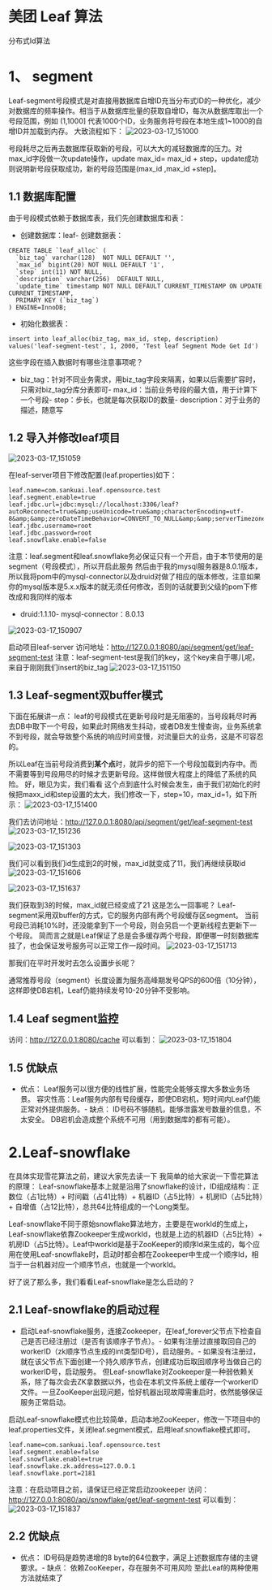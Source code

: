 # 美团 Leaf 算法

分布式Id算法

# 1、 segment

Leaf-segment号段模式是对直接用数据库自增ID充当分布式ID的一种优化，减少对数据库的频率操作。相当于从数据库批量的获取自增ID，每次从数据库取出一个号段范围，例如 (1,1000] 代表1000个ID，业务服务将号段在本地生成1~1000的自增ID并加载到内存。 大致流程如下：
![2023-03-17_151000](https://img.qinweizhao.com/2023/03/2023-03-17_151000.png)

号段耗尽之后再去数据库获取新的号段，可以大大的减轻数据库的压力。对max_id字段做一次update操作，update max_id= max_id + step，update成功则说明新号段获取成功，新的号段范围是(max_id ,max_id +step]。 

## 1.1 数据库配置

由于号段模式依赖于数据库表，我们先创建数据库和表：
- 创建数据库：leaf- 创建数据表：
```
CREATE TABLE `leaf_alloc` (
  `biz_tag` varchar(128)  NOT NULL DEFAULT '',
  `max_id` bigint(20) NOT NULL DEFAULT '1',
  `step` int(11) NOT NULL,
  `description` varchar(256)  DEFAULT NULL,
  `update_time` timestamp NOT NULL DEFAULT CURRENT_TIMESTAMP ON UPDATE CURRENT_TIMESTAMP,
  PRIMARY KEY (`biz_tag`)
) ENGINE=InnoDB;

```
- 初始化数据表：
```
insert into leaf_alloc(biz_tag, max_id, step, description) values('leaf-segment-test', 1, 2000, 'Test leaf Segment Mode Get Id')

```

这些字段在插入数据时有哪些注意事项呢？
- biz_tag：针对不同业务需求，用biz_tag字段来隔离，如果以后需要扩容时，只需对biz_tag分库分表即可- max_id：当前业务号段的最大值，用于计算下一个号段- step：步长，也就是每次获取ID的数量- description：对于业务的描述，随意写

## 1.2 导入并修改leaf项目

![2023-03-17_151059](https://img.qinweizhao.com/2023/03/2023-03-17_151059.png)

在leaf-server项目下修改配置(leaf.properties)如下：

```
leaf.name=com.sankuai.leaf.opensource.test
leaf.segment.enable=true
leaf.jdbc.url=jdbc:mysql://localhost:3306/leaf?autoReconnect=true&amp;useUnicode=true&amp;characterEncoding=utf-8&amp;&amp;zeroDateTimeBehavior=CONVERT_TO_NULL&amp;&amp;serverTimezone=GMT%2B8
leaf.jdbc.username=root
leaf.jdbc.password=root
leaf.snowflake.enable=false

```

注意：leaf.segment和leaf.snowflake务必保证只有一个开启，由于本节使用的是segment（号段模式），所以开启此服务 然后由于我的mysql服务器是8.0.1版本，所以我将pom中的mysql-connector以及druid对做了相应的版本修改，注意如果你的mysql版本是5.x.x版本的就无须任何修改，否则的话就要到父级的pom下修改成和我同样的版本
- druid:1.1.10- mysql-connector：8.0.13

![2023-03-17_150907](https://img.qinweizhao.com/2023/03/2023-03-17_150907.png)

启动项目leaf-server 访问地址：http://127.0.0.1:8080/api/segment/get/leaf-segment-test 注意：leaf-segment-test是我们的key，这个key来自于哪儿呢，来自于刚刚我们insert的biz_tag
![2023-03-17_151150](https://img.qinweizhao.com/2023/03/2023-03-17_151150.png)

## 1.3 Leaf-segment双buffer模式

下面在拓展讲一点： leaf的号段模式在更新号段时是无阻塞的，当号段耗尽时再去DB中取下一个号段，如果此时网络发生抖动，或者DB发生慢查询，业务系统拿不到号段，就会导致整个系统的响应时间变慢，对流量巨大的业务，这是不可容忍的。

所以Leaf在当前号段消费到**某个点**时，就异步的把下一个号段加载到内存中。而不需要等到号段用尽的时候才去更新号段。这样做很大程度上的降低了系统的风险。 好，眼见为实，我们看看 这个点到底什么时候会发生，由于我们初始化的时候把maxx_id和step设置的太大，我们修改一下，step=10，max_id=1，如下所示： 
![2023-03-17_151400](https://img.qinweizhao.com/2023/03/2023-03-17_151400.png)

我们去访问地址：http://127.0.0.1:8080/api/segment/get/leaf-segment-test 
![2023-03-17_151236](https://img.qinweizhao.com/2023/03/2023-03-17_151428.png)

![2023-03-17_151303](https://img.qinweizhao.com/2023/03/2023-03-17_151441.png)

我们可以看到我们id生成到2的时候，max_id就变成了11，我们再继续获取id 
![2023-03-17_151606](https://img.qinweizhao.com/2023/03/2023-03-17_151606.png)

![2023-03-17_151637](https://img.qinweizhao.com/2023/03/2023-03-17_151637.png)

我们获取到3的时候，max_id就已经变成了21 这是怎么一回事呢？ Leaf-segment采用双buffer的方式，它的服务内部有两个号段缓存区segment。 当前号段已消耗10%时，还没能拿到下一个号段，则会另启一个更新线程去更新下一个号段。 简而言之就是Leaf保证了总是会多缓存两个号段，即便哪一时刻数据库挂了，也会保证发号服务可以正常工作一段时间。 
![2023-03-17_151713](https://img.qinweizhao.com/2023/03/2023-03-17_151713.png)

那我们在平时开发时去怎么设置步长呢？

>  
 通常推荐号段（segment）长度设置为服务高峰期发号QPS的600倍（10分钟），这样即使DB宕机，Leaf仍能持续发号10-20分钟不受影响。 


## 1.4 Leaf segment监控

访问：http://127.0.0.1:8080/cache 可以看到： 
![2023-03-17_151804](https://img.qinweizhao.com/2023/03/2023-03-17_151804.png)

## 1.5 优缺点
- 优点： Leaf服务可以很方便的线性扩展，性能完全能够支撑大多数业务场景。 容灾性高：Leaf服务内部有号段缓存，即使DB宕机，短时间内Leaf仍能正常对外提供服务。- 缺点： ID号码不够随机，能够泄露发号数量的信息，不太安全。 DB宕机会造成整个系统不可用（用到数据库的都有可能）。
# 2.Leaf-snowflake

在具体实现雪花算法之前，建议大家先去读一下 我简单的给大家说一下雪花算法的原理： Leaf-snowflake基本上就是沿用了snowflake的设计，ID组成结构：正数位（占1比特）+ 时间戳（占41比特）+ 机器ID（占5比特）+ 机房ID（占5比特）+ 自增值（占12比特），总共64比特组成的一个Long类型。

Leaf-snowflake不同于原始snowflake算法地方，主要是在workId的生成上，Leaf-snowflake依靠Zookeeper生成workId，也就是上边的机器ID（占5比特）+ 机房ID（占5比特）。Leaf中workId是基于ZooKeeper的顺序Id来生成的，每个应用在使用Leaf-snowflake时，启动时都会都在Zookeeper中生成一个顺序Id，相当于一台机器对应一个顺序节点，也就是一个workId。

好了说了那么多，我们看看Leaf-snowflake是怎么启动的？

## 2.1 Leaf-snowflake的启动过程
- 启动Leaf-snowflake服务，连接Zookeeper，在leaf_forever父节点下检查自己是否已经注册过（是否有该顺序子节点）。- 如果有注册过直接取回自己的workerID（zk顺序节点生成的int类型ID号），启动服务。- 如果没有注册过，就在该父节点下面创建一个持久顺序节点，创建成功后取回顺序号当做自己的workerID号，启动服务。
但Leaf-snowflake对Zookeeper是一种弱依赖关系，除了每次会去ZK拿数据以外，也会在本机文件系统上缓存一个workerID文件。一旦ZooKeeper出现问题，恰好机器出现故障需重启时，依然能够保证服务正常启动。

启动Leaf-snowflake模式也比较简单，启动本地ZooKeeper，修改一下项目中的leaf.properties文件，关闭leaf.segment模式，启用leaf.snowflake模式即可。

```
leaf.name=com.sankuai.leaf.opensource.test
leaf.segment.enable=false
leaf.snowflake.enable=true
leaf.snowflake.zk.address=127.0.0.1
leaf.snowflake.port=2181

```

注意：在启动项目之前，请保证已经正常启动zookeeper 访问：http://127.0.0.1:8080/api/snowflake/get/leaf-segment-test 可以看到： 
![2023-03-17_151837](https://img.qinweizhao.com/2023/03/2023-03-17_151837.png)

## 2.2 优缺点
- 优点： ID号码是趋势递增的8 byte的64位数字，满足上述数据库存储的主键要求。- 缺点： 依赖ZooKeeper，存在服务不可用风险
至此Leaf的两种使用方法就结束了
